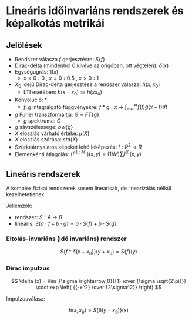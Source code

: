 # Lineáris időinvariáns rendszerek és képalkotás metrikái

## Jelölések

- Rendszer válasza $f$ gerjesztésre: $S \lbrace f \rbrace$
- Dirac-delta (mindenhol 0 kivéve az origóban, ott végtelen): $\delta(x)$
- Egységugrás: $1(x)$
  - $x<0:0$ , $x=0:0.5$ , $x>0:1$
- $X_0$ idejű Dirac-delta gerjesztése a rendszer válasza: $h(x,x_0)$
  - LTI esetében: $h(x-x_0):= h(xx_0)$
- Konvolúció: $*$
  -  $f,g$ integrálgató függvényekre: $f*g:x$ &rarr; $\int _{-\infty} ^{\infty}{f(t)g(x-t)}dt$
- $g$ Furier transzformáltja: $G=FT\{g\}$
  - $g$ spektruma: $G$
- $g$ sávszélessége: $bw \lbrace g \rbrace$
- $X$ eloszlás várható értéke: $\mu(X)$
- $X$ eloszlás szórása: $std(X)$
- Szürkeárnyalatos képeket leíró leképezés: $I:R^2$ &rarr; $R$
- Elemenkénti átlagolás: $\langle I^{(1:M)}\rangle (x,y)=(1/M) \sum _i I^{(i)}(x,y)$

## Lineáris rendszerek

A komplex fizikai rendszerek sosem lineárisak, de linearizálás nélkül kezelhetetlenek. 

Jellemzők:
- rendszer: $S: A$ &rarr; $B$
- lineáris: $S \lbrace a \cdot f + b \cdot g \rbrace = a \cdot S \lbrace f \rbrace + b \cdot S \lbrace g \rbrace$

### Eltolás-invariáns (idő invariáns) rendszer

$$ S \lbrace f * \delta (x - x_0) \rbrace(y+x_0) = S \lbrace f \rbrace (y) $$

### Dirac impulzus

$$ \delta (x) = \lim_{\sigma \rightarrow 0}{{1} \over {\sigma \sqrt{2\pi}}} \cdot exp \left( {{-x^2} \over {2\sigma^2}} \right) $$

Impulzusválasz:

$$ h(x, x_0) = S \lbrace \delta(y - x_0) \rbrace (x) $$ 